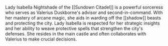 Lady Isabella Nightshade of the [[Sundown Citadel]] is a powerful sorceress who serves as Valerius Duskborne's advisor and second-in-command. With her mastery of arcane magic, she aids in warding off the [[shadow]] beasts and protecting the city. Lady Isabella is respected for her strategic insights and her ability to weave protective spells that strengthen the city's defenses. She resides in the main castle and often collaborates with Valerius to make crucial decisions.
